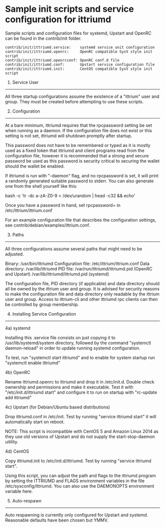 Sample init scripts and service configuration for ittriumd
==========================================================

Sample scripts and configuration files for systemd, Upstart and OpenRC
can be found in the contrib/init folder.

    contrib/init/ittriumd.service:    systemd service unit configuration
    contrib/init/ittriumd.openrc:     OpenRC compatible SysV style init script
    contrib/init/ittriumd.openrcconf: OpenRC conf.d file
    contrib/init/ittriumd.conf:       Upstart service configuration file
    contrib/init/ittriumd.init:       CentOS compatible SysV style init script

1. Service User
---------------------------------

All three startup configurations assume the existence of a "ittrium" user
and group.  They must be created before attempting to use these scripts.

2. Configuration
---------------------------------

At a bare minimum, ittriumd requires that the rpcpassword setting be set
when running as a daemon.  If the configuration file does not exist or this
setting is not set, ittriumd will shutdown promptly after startup.

This password does not have to be remembered or typed as it is mostly used
as a fixed token that ittriumd and client programs read from the configuration
file, however it is recommended that a strong and secure password be used
as this password is security critical to securing the wallet should the
wallet be enabled.

If ittriumd is run with "-daemon" flag, and no rpcpassword is set, it will
print a randomly generated suitable password to stderr.  You can also
generate one from the shell yourself like this:

bash -c 'tr -dc a-zA-Z0-9 < /dev/urandom | head -c32 && echo'

Once you have a password in hand, set rpcpassword= in /etc/ittrium/ittrium.conf

For an example configuration file that describes the configuration settings,
see contrib/debian/examples/ittrium.conf.

3. Paths
---------------------------------

All three configurations assume several paths that might need to be adjusted.

Binary:              /usr/bin/ittriumd
Configuration file:  /etc/ittrium/ittrium.conf
Data directory:      /var/lib/ittriumd
PID file:            /var/run/ittriumd/ittriumd.pid (OpenRC and Upstart)
                     /var/lib/ittriumd/ittriumd.pid (systemd)

The configuration file, PID directory (if applicable) and data directory
should all be owned by the ittrium user and group.  It is advised for security
reasons to make the configuration file and data directory only readable by the
ittrium user and group.  Access to ittrium-cli and other ittriumd rpc clients
can then be controlled by group membership.

4. Installing Service Configuration
-----------------------------------

4a) systemd

Installing this .service file consists on just copying it to
/usr/lib/systemd/system directory, followed by the command
"systemctl daemon-reload" in order to update running systemd configuration.

To test, run "systemctl start ittriumd" and to enable for system startup run
"systemctl enable ittriumd"

4b) OpenRC

Rename ittriumd.openrc to ittriumd and drop it in /etc/init.d.  Double
check ownership and permissions and make it executable.  Test it with
"/etc/init.d/ittriumd start" and configure it to run on startup with
"rc-update add ittriumd"

4c) Upstart (for Debian/Ubuntu based distributions)

Drop ittriumd.conf in /etc/init.  Test by running "service ittriumd start"
it will automatically start on reboot.

NOTE: This script is incompatible with CentOS 5 and Amazon Linux 2014 as they
use old versions of Upstart and do not supply the start-stop-daemon uitility.

4d) CentOS

Copy ittriumd.init to /etc/init.d/ittriumd. Test by running "service ittriumd start".

Using this script, you can adjust the path and flags to the ittriumd program by
setting the ITTRIUMD and FLAGS environment variables in the file
/etc/sysconfig/ittriumd. You can also use the DAEMONOPTS environment variable here.

5. Auto-respawn
-----------------------------------

Auto respawning is currently only configured for Upstart and systemd.
Reasonable defaults have been chosen but YMMV.
